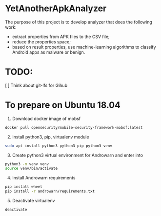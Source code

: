 # YetAnotherApkAnalyzer

The purpose of this project is to develop analyzer that does the following work:
- extract properties from APK files to the CSV file;
- reduce the properties space;
- based on result properties, use machine-learning algorithms to classify Android apps as malware or benign.

# TODO:
[ ] Think about git-lfs for Gihub

# To prepare on Ubuntu 18.04
1. Download docker image of mobsf
```bash
docker pull opensecurity/mobile-security-framework-mobsf:latest
```
2. Install python3, pip, virtualenv module
```bash
sudo apt install python3 python3-pip python3-venv
```
3. Create python3 virtual environment for Androwarn and enter into
```bash
python3 -m venv venv
source venv/bin/activate
```
4. Install Androwarn requirements
```bash
pip install wheel
pip install -r androwarn/requirements.txt
```
5. Deactivate virtualenv
```dtd
deactivate
```
